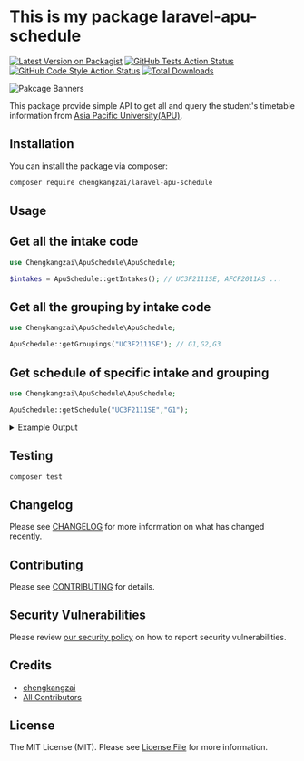 # This is my package laravel-apu-schedule

[![Latest Version on Packagist](https://img.shields.io/packagist/v/chengkangzai/laravel-apu-schedule.svg?style=flat-square)](https://packagist.org/packages/chengkangzai/laravel-apu-schedule)
[![GitHub Tests Action Status](https://img.shields.io/github/workflow/status/chengkangzai/laravel-apu-schedule/run-tests?label=tests)](https://github.com/chengkangzai/laravel-apu-schedule/actions?query=workflow%3Arun-tests+branch%3Amain)
[![GitHub Code Style Action Status](https://img.shields.io/github/workflow/status/chengkangzai/laravel-apu-schedule/Check%20&%20fix%20styling?label=code%20style)](https://github.com/chengkangzai/laravel-apu-schedule/actions?query=workflow%3A"Check+%26+fix+styling"+branch%3Amain)
[![Total Downloads](https://img.shields.io/packagist/dt/chengkangzai/laravel-apu-schedule.svg?style=flat-square)](https://packagist.org/packages/chengkangzai/laravel-apu-schedule)

![Pakcage Banners](https://banners.beyondco.de/Laravel%20Apu%20Schedule.png?theme=light&packageManager=composer+require&packageName=chengkangzai%2Flaravel-apu-schedule&pattern=ticTacToe&style=style_1&description=query+student%27s+timetable+from+APU&md=1&showWatermark=1&fontSize=100px&images=academic-cap)

This package provide simple API to get all and query the student's timetable information from [Asia Pacific University(APU)](https://apu.edu.my/).

## Installation

You can install the package via composer:

```bash
composer require chengkangzai/laravel-apu-schedule
```

## Usage

## Get all the intake code

```php
use Chengkangzai\ApuSchedule\ApuSchedule;

$intakes = ApuSchedule::getIntakes(); // UC3F2111SE, AFCF2011AS ... 
```

## Get all the grouping by intake code

```php
use Chengkangzai\ApuSchedule\ApuSchedule;

ApuSchedule::getGroupings("UC3F2111SE"); // G1,G2,G3
```

## Get schedule of specific intake and grouping

```php
use Chengkangzai\ApuSchedule\ApuSchedule;

ApuSchedule::getSchedule("UC3F2111SE","G1"); 

```

<details><summary>Example Output</summary>

```json
[
    {
        "INTAKE": "...",
        "MODID": "...",
        "MODULE_NAME": "...",
        "DAY": "...",
        "LOCATION": "...",
        "ROOM": "...",
        "LECTID": "...",
        "NAME": "...",
        "SAMACCOUNTNAME": "...",
        "DATESTAMP": "...",
        "DATESTAMP_ISO": "...",
        "TIME_FROM": "...",
        "TIME_TO": "...",
        "TIME_FROM_ISO": "...",
        "TIME_TO_ISO": "...",
        "GROUPING": "...",
        "CLASS_CODE": "...",
        "COLOR": "..."
    },
    {}
]
```

</details>

## Testing

```bash
composer test
```

## Changelog

Please see [CHANGELOG](CHANGELOG.md) for more information on what has changed recently.

## Contributing

Please see [CONTRIBUTING](.github/CONTRIBUTING.md) for details.

## Security Vulnerabilities

Please review [our security policy](../../security/policy) on how to report security vulnerabilities.

## Credits

- [chengkangzai](https://github.com/chengkangzai)
- [All Contributors](../../contributors)

## License

The MIT License (MIT). Please see [License File](LICENSE.md) for more information.
